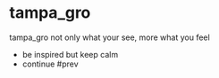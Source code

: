 # tampa_gro
tampa_gro not only what your see, more what you feel

* be inspired but keep calm
* continue #prev
